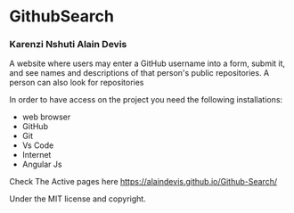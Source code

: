 # GithubSearch

### Karenzi Nshuti Alain Devis
 A website where users may enter a GitHub username into a form, submit it, and see names and descriptions of that person's public repositories. A person can also look for repositories

In order to have access on the project you need the following installations:

* web browser
* GitHub
* Git
* Vs Code
* Internet
* Angular Js

Check The Active pages here https://alaindevis.github.io/Github-Search/

Under the MIT license and copyright.